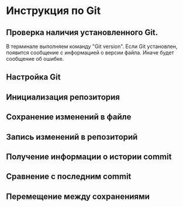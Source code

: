 # Инструкция по Git
## Проверка наличия установленного Git.
В терминале выполняем команду "Git version". 
Если Git  установлен, появится сообщение с информацией о версии файла. Иначе будет сообщение об ошибке.
## Настройка Git
## Инициализация репозитория
## Сохранение изменений в файле
## Запись изменений в репозиторий
## Получение информации о истории commit
## Сравнение с последним commit
## Перемещение между сохранениями
